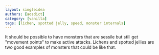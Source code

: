 ```yaml
---
layout: singleidea
authors: [aosdict]
category: [vanilla]
tags: [lichen, spotted jelly, speed, monster internals]
---
```

It should be possible to have monsters that are sessile but still get "movement points" to make active attacks. Lichens and spotted jellies are two good examples of monsters that could be like that.
